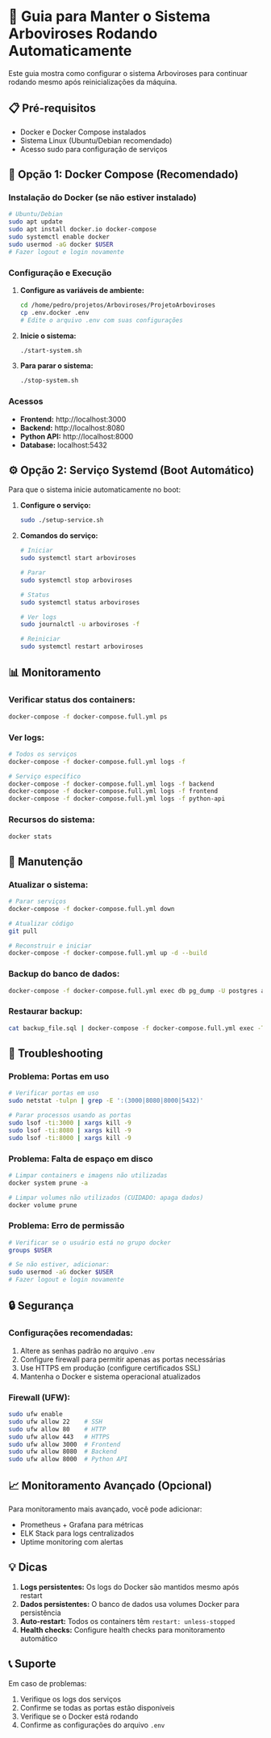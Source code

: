 # 🚀 Guia para Manter o Sistema Arboviroses Rodando Automaticamente

Este guia mostra como configurar o sistema Arboviroses para continuar rodando mesmo após reinicializações da máquina.

## 📋 Pré-requisitos

- Docker e Docker Compose instalados
- Sistema Linux (Ubuntu/Debian recomendado)
- Acesso sudo para configuração de serviços

## 🐳 Opção 1: Docker Compose (Recomendado)

### Instalação do Docker (se não estiver instalado)

```bash
# Ubuntu/Debian
sudo apt update
sudo apt install docker.io docker-compose
sudo systemctl enable docker
sudo usermod -aG docker $USER
# Fazer logout e login novamente
```

### Configuração e Execução

1. **Configure as variáveis de ambiente:**
   ```bash
   cd /home/pedro/projetos/Arboviroses/ProjetoArboviroses
   cp .env.docker .env
   # Edite o arquivo .env com suas configurações
   ```

2. **Inicie o sistema:**
   ```bash
   ./start-system.sh
   ```

3. **Para parar o sistema:**
   ```bash
   ./stop-system.sh
   ```

### Acessos
- **Frontend:** http://localhost:3000
- **Backend:** http://localhost:8080
- **Python API:** http://localhost:8000
- **Database:** localhost:5432

## ⚙️ Opção 2: Serviço Systemd (Boot Automático)

Para que o sistema inicie automaticamente no boot:

1. **Configure o serviço:**
   ```bash
   sudo ./setup-service.sh
   ```

2. **Comandos do serviço:**
   ```bash
   # Iniciar
   sudo systemctl start arboviroses
   
   # Parar
   sudo systemctl stop arboviroses
   
   # Status
   sudo systemctl status arboviroses
   
   # Ver logs
   sudo journalctl -u arboviroses -f
   
   # Reiniciar
   sudo systemctl restart arboviroses
   ```

## 📊 Monitoramento

### Verificar status dos containers:
```bash
docker-compose -f docker-compose.full.yml ps
```

### Ver logs:
```bash
# Todos os serviços
docker-compose -f docker-compose.full.yml logs -f

# Serviço específico
docker-compose -f docker-compose.full.yml logs -f backend
docker-compose -f docker-compose.full.yml logs -f frontend
docker-compose -f docker-compose.full.yml logs -f python-api
```

### Recursos do sistema:
```bash
docker stats
```

## 🔧 Manutenção

### Atualizar o sistema:
```bash
# Parar serviços
docker-compose -f docker-compose.full.yml down

# Atualizar código
git pull

# Reconstruir e iniciar
docker-compose -f docker-compose.full.yml up -d --build
```

### Backup do banco de dados:
```bash
docker-compose -f docker-compose.full.yml exec db pg_dump -U postgres arboviroses > backup_$(date +%Y%m%d_%H%M%S).sql
```

### Restaurar backup:
```bash
cat backup_file.sql | docker-compose -f docker-compose.full.yml exec -T db psql -U postgres arboviroses
```

## 🚨 Troubleshooting

### Problema: Portas em uso
```bash
# Verificar portas em uso
sudo netstat -tulpn | grep -E ':(3000|8080|8000|5432)'

# Parar processos usando as portas
sudo lsof -ti:3000 | xargs kill -9
sudo lsof -ti:8080 | xargs kill -9
sudo lsof -ti:8000 | xargs kill -9
```

### Problema: Falta de espaço em disco
```bash
# Limpar containers e imagens não utilizadas
docker system prune -a

# Limpar volumes não utilizados (CUIDADO: apaga dados)
docker volume prune
```

### Problema: Erro de permissão
```bash
# Verificar se o usuário está no grupo docker
groups $USER

# Se não estiver, adicionar:
sudo usermod -aG docker $USER
# Fazer logout e login novamente
```

## 🔒 Segurança

### Configurações recomendadas:
1. Altere as senhas padrão no arquivo `.env`
2. Configure firewall para permitir apenas as portas necessárias
3. Use HTTPS em produção (configure certificados SSL)
4. Mantenha o Docker e sistema operacional atualizados

### Firewall (UFW):
```bash
sudo ufw enable
sudo ufw allow 22    # SSH
sudo ufw allow 80    # HTTP
sudo ufw allow 443   # HTTPS
sudo ufw allow 3000  # Frontend
sudo ufw allow 8080  # Backend
sudo ufw allow 8000  # Python API
```

## 📈 Monitoramento Avançado (Opcional)

Para monitoramento mais avançado, você pode adicionar:
- Prometheus + Grafana para métricas
- ELK Stack para logs centralizados
- Uptime monitoring com alertas

## 💡 Dicas

1. **Logs persistentes:** Os logs do Docker são mantidos mesmo após restart
2. **Dados persistentes:** O banco de dados usa volumes Docker para persistência
3. **Auto-restart:** Todos os containers têm `restart: unless-stopped`
4. **Health checks:** Configure health checks para monitoramento automático

## 📞 Suporte

Em caso de problemas:
1. Verifique os logs dos serviços
2. Confirme se todas as portas estão disponíveis
3. Verifique se o Docker está rodando
4. Confirme as configurações do arquivo `.env`

